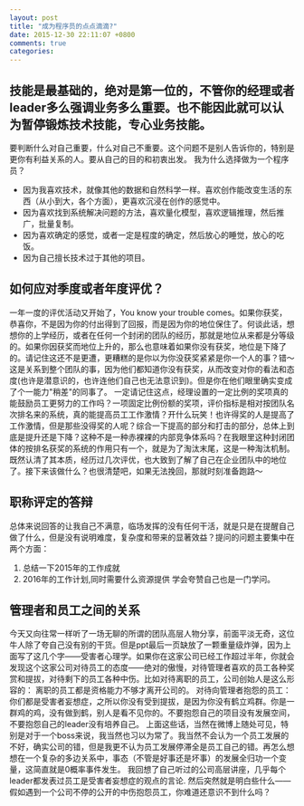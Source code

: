```yaml
---
layout: post
title: "成为程序员的点点滴滴?"
date: 2015-12-30 22:11:07 +0800
comments: true
categories: 
---
```


## 技能是最基础的，绝对是第一位的，不管你的经理或者leader多么强调业务多么重要。也不能因此就可以认为暂停锻炼技术技能，专心业务技能。
要判断什么对自己重要，什么对自己不重要。这个问题不是别人告诉你的，特别是更你有利益关系的人。要从自己的目的和初衷出发。
我为什么选择做为一个程序员？
- 因为我喜欢技术，就像其他的数据和自然科学一样。喜欢创作能改变生活的东西（从小到大，各个方面），更喜欢沉浸在创作的感觉中。
- 因为喜欢找到系统解决问题的方法，喜欢量化模型，喜欢逻辑推理，然后推广，批量复制。
- 因为喜欢确定的感觉，或者一定是程度的确定，然后放心的睡觉，放心的吃饭。
- 因为自己擅长技术过于其他的项目。

## 如何应对季度或者年度评优？
一年一度的评优活动又开始了，You know your trouble comes。如果你获奖，恭喜你，不是因为你的付出得到了回报，而是因为你的地位保住了。何谈此话，想想你的上学经历，或者在任何一个封闭的团队的经历，那就是地位从来都是分等级的。如果你因获奖而地位上升的，那么也意味着如果你没有获奖，地位是下降了的。请记住这还不是更遭，更糟糕的是你以为你没获奖紧紧是你一个人的事？错～这是关系到整个团队的事，因为他们都知道你没有获奖，从而改变对你的看法和态度(也许是潜意识的，也许连他们自己也无法意识到)。但是你在他们眼里确实变成了个一能力"稍差"的同事了。
一定请记住这点，经理设置的一定比例的奖项真的能鼓励员工更努力的工作吗？一项固定比例份额的奖项，评价指标是相对按团队名次排名来的系统，真的能提高员工工作激情？开什么玩笑！也许得奖的人是提高了工作激情，但是那些没得奖的人呢？综合一下提高的部分和打击的部分，总体上到底是提升还是下降？这种不是一种赤裸裸的内部竞争体系吗？在我眼里这种封闭团体的按排名获奖的系统的作用只有一个，就是为了淘汰末尾，这是一种淘汰机制。
既然认清了其本质，经历过几次评优，也大致到了解了自己在企业团队中的地位了。接下来该做什么？也很清楚吧，如果无法挽回，那就时刻准备跑路～

## 职称评定的答辩
总体来说回答的让我自己不满意，临场发挥的没有任何干活，就是只是在提醒自己做了什么，但是没有说明难度，复杂度和带来的显著效益？提问的问题主要集中在两个方面：
1. 总结一下2015年的工作成就
2. 2016年的工作计划,同时需要什么资源提供
学会夸赞自己也是一门学问。

## 管理者和员工之间的关系
今天又向往常一样听了一场无聊的所谓的团队高层人物分享，前面平淡无奇，这位牛人除了夸自己没有别的干货。但是ppt最后一页缺放了一颗重量级炸弹，因为上面写了这几个字——受害者心理学。如果你在这家公司已经工作超过半年，你就会发现这个这家公司对待员工的态度——绝对的傲慢，对待管理者喜欢的员工各种奖赏和提拔，对待剩下的员工各种中伤。比如对待离职的员工，公司创始人是这么形容的：
离职的员工都是资格能力不够才离开公司的。
对待向管理者抱怨的员工：
你们都是受害者妄想症，之所以你没有受到提拔，是因为你没有鹤立鸡群。你是一群鸡的鸡，没有做到鹤，别人是看不见你的。不要抱怨自己的项目没有发展空间，不要抱怨自己的leader没有培养自己。
上面这些话，当然在微博上随处可见，特别是对于一个boss来说，我当然也习以为常了。我当然不会认为一个员工发展的不好，确实公司的错，但是我更不认为员工发展停滞全是员工自己的错。再怎么想想在一个复杂的多边关系中，事态（不管是好事还是坏事）的发展全归功一个变量，这简直就是0概率事件发生。
我回想了自己听过的公司高层讲座，几乎每个leader都发表过员工是受害者妄想症的观点的言论.
然后突然就是明白些什么——假如遇到一个公司不停的公开的中伤抱怨员工，你难道还意识不到什么吗？
